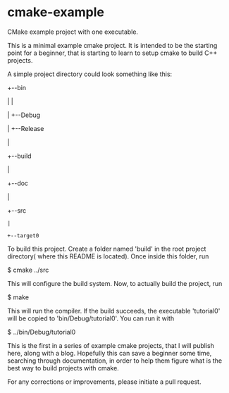 # cmake-example
CMake example project with one executable.

This is a minimal example cmake project. It is intended to be the starting point for a beginner,
that is starting to learn to setup cmake to build C++ projects.

A simple project directory could look something like this:

+--bin

|   |

|   +--Debug

|   +--Release

|

+--build

|

+--doc

|

+--src

    |

    +--target0

To build this project. Create a folder named 'build' in the root project directory( where this 
README is located). Once inside this folder, run

$   cmake ../src

This will configure the build system. Now, to actually build the project, run

$   make

This will run the compiler. If the build succeeds, the executable 'tutorial0' will be copied to
'bin/Debug/tutorial0'. You can run it with

$   ../bin/Debug/tutorial0


This is the first in a series of example cmake projects, that I will publish here, along with
a blog. Hopefully this can save a beginner some time, searching through documentation, in order
to help them figure what is the best way to build projects with cmake.

For any corrections or improvements, please initiate a pull request.
